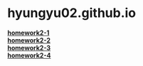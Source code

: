 # hyungyu02.github.io

[**homework2-1**](https://hyungyu02.github.io/homework2-1.html)   
[**homework2-2**](https://hyungyu02.github.io/homework2-2html)   
[**homework2-3**](https://hyungyu02.github.io/homework2-3html)   
[**homework2-4**](https://hyungyu02.github.io/homework2-4html)
